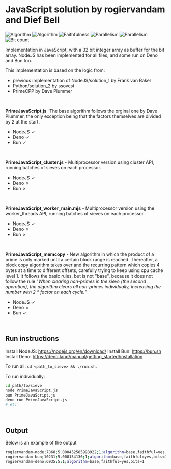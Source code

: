 # JavaScript solution by rogiervandam and Dief Bell
![Algorithm](https://img.shields.io/badge/Algorithm-base-green)
![Algorithm](https://img.shields.io/badge/Algorithm-other-yellowgreen)
![Faithfulness](https://img.shields.io/badge/Faithful-yes-green)
![Parallelism](https://img.shields.io/badge/Parallel-no-green)
![Parallelism](https://img.shields.io/badge/Parallel-yes-green)
![Bit count](https://img.shields.io/badge/Bits-1-green)

Implementation in JavaScript, with a 32 bit integer array as buffer for the bit array.
NodeJS has been implemented for all files, and some run on Deno and Bun too.

This implementation is based on the logic from:
- previous implementation of NodeJS/solution_1 by Frank van Bakel
- Python/solution_2                            by ssovest
- PrimeCPP                                     by Dave Plummer

<br />


**PrimeJavaScript.js** -The base algorithm follows the orginal one by Dave Plummer, the only exception being that the factors themselves are divided by 2 at the start.
- NodeJS &check;
- Deno &check;
- Bun &check;

<br />


**PrimeJavaScript_cluster.js** - Multiprocessor version using cluster API, running batches of sieves on each processor.
- NodeJS &check;
- Deno &cross;
- Bun &cross;

<br />


**PrimeJavaScript_worker_main.mjs** - Multiprocessor version using the worker_threads API, running batches of sieves on each processor.
- NodeJS &check;
- Deno &cross;
- Bun &cross;

<br />


**PrimeJavaScript_memcopy** - New algorithm in which the product of a prime is only marked until a certain block range is reached. Thereafter, a block copy algorithm takes over and the recurring pattern which copies 4 bytes at a time to different offsets, carefully trying to keep using cpu cache level 1. It follows the basic rules, but is not "base", because it does not follow the rule "*When clearing non-primes in the sieve (the second operation), the algorithm clears all non-primes individually, increasing the number with 2 * factor on each cycle.*"
- NodeJS &check;
- Deno &cross;
- Bun &check;

<br />


## Run instructions
Install NodeJS: <https://nodejs.org/en/download/>
Install Bun: <https://bun.sh>
Install Deno: <https://deno.land/manual/getting_started/installation>

To run all:  `cd <path_to_sieve> && ./run.sh`.

To run individually:
```bash
cd path/to/sieve
node PrimeJavaScript.js
bun PrimeJavaScript.js
deno run PrimeJavaScript.js
# etc
```

<br />


## Output
Below is an example of the output

```bash
rogiervandam-node;7868;5.000452585998922;1;algorithm=base,faithful=yes,bits=1
rogiervandam-bun;10231;5.000154136;1;algorithm=base,faithful=yes,bits=1
rogiervandam-deno;6935;5;1;algorithm=base,faithful=yes,bits=1
```
